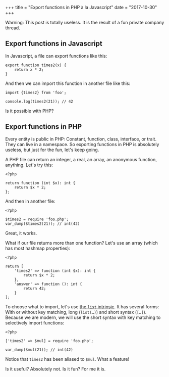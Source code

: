 +++
title = "Export functions in PHP à la Javascript"
date = "2017-10-30"
+++

Warning: This post is totally useless. It is the result of a fun private
company thread.

## Export functions in Javascript

In Javascript, a file can export functions like this:

    export function times2(x) {
        return x * 2;
    }

And then we can import this function in another file like this:

    import {times2} from 'foo';

    console.log(times2(21)); // 42

Is it possible with PHP?

## Export functions in PHP

Every entity is public in PHP: Constant, function, class, interface, or
trait. They can live in a namespace. So exporting functions in PHP is
absolutely useless, but just for the fun, let's keep going.

A PHP file can return an integer, a real, an array, an anonymous
function, anything. Let's try this:

    <?php

    return function (int $x): int {
        return $x * 2;
    };

And then in another file:

    <?php

    $times2 = require 'foo.php';
    var_dump($times2(21)); // int(42)

Great, it works.

What if our file returns more than one function? Let's use an array
(which has most hashmap properties):

    <?php

    return [
        'times2' => function (int $x): int {
            return $x * 2;
        },
        'answer' => function (): int {
            return 42;
        }
    ];

To choose what to import, let's use [the `list`
intrinsic](https://github.com/php/php-langspec/blob/master/spec/10-expressions.md#list-intrinsic).
It has several forms: With or without key matching, long (`list(…)`) and
short syntax (`[…]`). Because we are modern, we will use the short
syntax with key matching to selectively import functions:

    <?php

    ['times2' => $mul] = require 'foo.php';

    var_dump($mul(21)); // int(42)

Notice that `times2` has been aliased to `$mul`. What a feature!

Is it useful? Absolutely not. Is it fun? For me it is.

